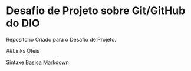 # Desafio de Projeto sobre Git/GitHub do DIO
Repositorio Criado para o Desafio de Projeto.

##Links Úteis

[Sintaxe Basica Markdown](https://www.markdownguide.org/basic-syntax/)

